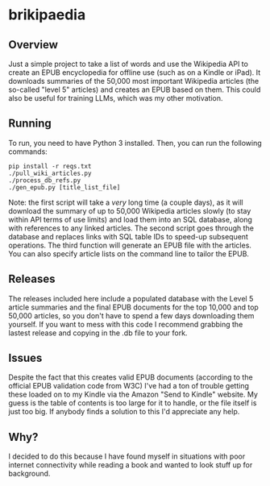 # brikipaedia

## Overview
Just a simple project to take a list of words and use the Wikipedia API to create an EPUB encyclopedia for offline use (such as on a Kindle or iPad). It downloads summaries of the 50,000 most important Wikipedia articles (the so-called "level 5" articles) and creates an EPUB based on them. This could also be useful for training LLMs, which was my other motivation.

## Running
To run, you need to have Python 3 installed. Then, you can run the following commands:
    
    pip install -r reqs.txt
    ./pull_wiki_articles.py
    ./process_db_refs.py
    ./gen_epub.py [title_list_file]

Note: the first script will take a *very* long time (a couple days), as it will download the summary of up to 50,000 Wikipedia articles slowly (to stay within API terms of use limits) and load them into an SQL database, along with references to any linked articles. The second script goes through the database and replaces links with SQL table IDs to speed-up subsequent operations. The third function will generate an EPUB file with the articles. You can also specify article lists on the command line to tailor the EPUB.

## Releases
The releases included here include a populated database with the Level 5 article summaries and the final EPUB documents for the top 10,000 and top 50,000 articles, so you don't have to spend a few days downloading them yourself. If you want to mess with this code I recommend grabbing the lastest release and copying in the .db file to your fork.

## Issues
Despite the fact that this creates valid EPUB documents (according to the official EPUB validation code from W3C) I've had a ton of trouble getting these loaded on to my Kindle via the Amazon "Send to Kindle" website. My guess is the table of contents is too large for it to handle, or the file itself is just too big. If anybody finds a solution to this I'd appreciate any help.

## Why?
I decided to do this because I have found myself in situations with poor internet connectivity while reading a book and wanted to look stuff up for background.
